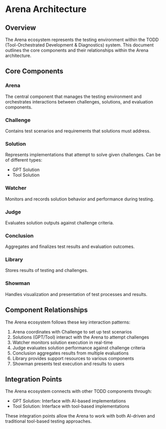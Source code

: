 
# Arena Architecture

## Overview
The Arena ecosystem represents the testing environment within the TODD (Tool-Orchestrated Development & Diagnostics) system. This document outlines the core components and their relationships within the Arena architecture.

## Core Components

### Arena
The central component that manages the testing environment and orchestrates interactions between challenges, solutions, and evaluation components.

### Challenge
Contains test scenarios and requirements that solutions must address.

### Solution
Represents implementations that attempt to solve given challenges. Can be of different types:
- GPT Solution
- Tool Solution

### Watcher
Monitors and records solution behavior and performance during testing.

### Judge
Evaluates solution outputs against challenge criteria.

### Conclusion
Aggregates and finalizes test results and evaluation outcomes.

### Library
Stores results of testing and challenges.

### Showman
Handles visualization and presentation of test processes and results.

## Component Relationships

The Arena ecosystem follows these key interaction patterns:

1. Arena coordinates with Challenge to set up test scenarios
2. Solutions (GPT/Tool) interact with the Arena to attempt challenges
3. Watcher monitors solution execution in real-time
4. Judge evaluates solution performance against challenge criteria
5. Conclusion aggregates results from multiple evaluations
6. Library provides support resources to various components
7. Showman presents test execution and results to users

## Integration Points

The Arena ecosystem connects with other TODD components through:
- GPT Solution: Interface with AI-based implementations
- Tool Solution: Interface with tool-based implementations

These integration points allow the Arena to work with both AI-driven and traditional tool-based testing approaches.
